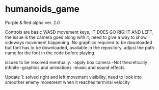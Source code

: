 # humanoids_game

Purple & Red alpha ver. 2.0

Controls are basic WASD movement keys, IT DOES GO RIGHT AND LEFT, the issue is the camera goes along with it, need to give a way to show sideways movement happening.
No graphics required to be downloaded but font has to be downloaded, available in the repository, adjust the path name for the font in the code before playing.

issues to be resolved eventually:
-apply box camera
-Not theoretically infinite
-graphics and animations
-music and sound effects

Update 1: solved right and left movement visibility, need to look into smoother enemy movement when it reaches terminal velocity
